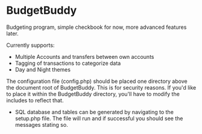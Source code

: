 BudgetBuddy
===========

Budgeting program, simple checkbook for now, more advanced features later.

Currently supports:
  - Multiple Accounts and transfers between own accounts
  - Tagging of transactions to categorize data
  - Day and Night themes

The configuration file (config.php) should be placed one directory above the document root of BudgetBuddy. This is for security reasons. If you'd like to place it within the BudgetBuddy directory, you'll have to modify the includes to reflect that.

 - SQL database and tables can be generated by navigating to the setup.php file. The file will run and if successful you should see the messages stating so.
